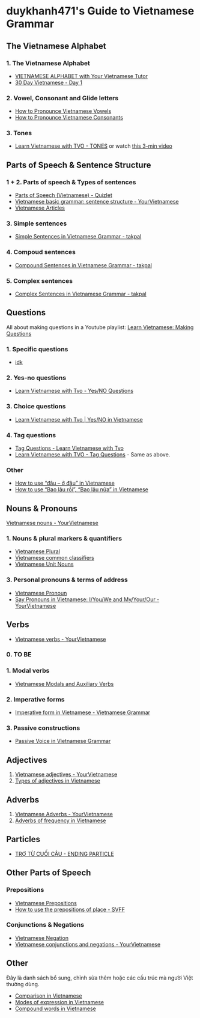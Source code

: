 # duykhanh471's Guide to Vietnamese Grammar

## The Vietnamese Alphabet
### 1. The Vietnamese Alphabet
- [VIETNAMESE ALPHABET with Your Vietnamese Tutor](https://www.youtube.com/watch?v=vywmh8V_5h0)
- [30 Day Vietnamese - Day 1](https://daihocmo.github.io/learn-vietnamese/routine/#day-1)

### 2. Vowel, Consonant and Glide letters
- [How to Pronounce Vietnamese Vowels](https://youtu.be/AiV3s57_pXI)
- [How to Pronounce Vietnamese Consonants](https://youtu.be/E1sHIib-wD8)

### 3. Tones
- [Learn Vietnamese with TVO - TONES](https://youtu.be/3bptcM1hf1E) or watch [this 3-min video](https://youtu.be/EnpL-Hhiy4E)

## Parts of Speech & Sentence Structure
### 1 + 2. Parts of speech & Types of sentences
- [Parts of Speech (Vietnamese) - Quizlet](https://quizlet.com/gb/233938971/parts-of-speech-vietnamese-flash-cards/)
- [Vietnamese basic grammar: sentence structure - YourVietnamese](https://yourvietnamese.com/learn-vietnamese/sentence-structure/)
- [Vietnamese Articles](https://learnvietnamese.com.vn/en/beginner-lesson-3-1.html)

### 3. Simple sentences
- [Simple Sentences in Vietnamese Grammar - takpal](https://talkpal.ai/grammar/simple-sentences-in-vietnamese-grammar/)

### 4. Compoud sentences
- [Compound Sentences in Vietnamese Grammar - takpal](https://talkpal.ai/grammar/compound-sentences-in-vietnamese-grammar/)

### 5. Complex sentences
- [Complex Sentences in Vietnamese Grammar - takpal](https://talkpal.ai/grammar/complex-sentences-in-vietnamese-grammar/)

## Questions
All about making questions in a Youtube playlist: [Learn Vietnamese: Making Questions](https://youtube.com/playlist?list=PLpDgPu_Hq9ZwvzJLu388a5uYFpxMYyeMs)


### 1. Specific questions
- [idk]()

### 2. Yes-no questions
- [Learn Vietnamese with Tvo - Yes/NO Questions](https://youtu.be/D4YBpckXcYc?list=PLpDgPu_Hq9ZxWC8CAODefCnjAov6t-3ev)

### 3. Choice questions
- [Learn Vietnamese with Tvo | Yes/NO in Vietnamese](https://youtu.be/OwbwD6fcGHY?list=PLpDgPu_Hq9ZxWC8CAODefCnjAov6t-3ev)

### 4. Tag questions
- [Tag Questions - Learn Vietnamese with Tvo](https://youtu.be/BHxyzp8Wgv4?list=PLpDgPu_Hq9ZxWC8CAODefCnjAov6t-3ev)
- [Learn Vietnamese with TVO - Tag Questions](https://tiengvietoi2013.wixsite.com/tiengvietoi/post/learn-vietnamese-with-tvo-tag-questions) - Same as above.

### Other
- [How to use “đâu – ở đâu” in Vietnamese](https://info.svff.online/how-to-use-dau-o-dau-in-vietnamese/)
- [How to use “Bao lâu rồi”, “Bao lâu nữa” in Vietnamese](https://info.svff.online/how-to-use-bao-lau-roi-bao-lau-nua-in-vietnamese-learn-vietnamese-with-svff/)

## Nouns & Pronouns
[Vietnamese nouns - YourVietnamese](https://yourvietnamese.com/learn-vietnamese/vietnamese-nouns/)

### 1. Nouns & plural markers & quantifiers

- [Vietnamese Plural](https://learnvietnamese.com.vn/en/beginner-lesson-4-vietnamese-plural.html)
- [Vietnamese common classifiers](https://learnvietnamese.com.vn/en/vietnamese-common-classifiers.html)
- [Vietnamese Unit Nouns](https://learnvietnamese.com.vn/en/vietnamese-unit-nouns.html)

### 3. Personal pronouns & terms of address
- [Vietnamese Pronoun](https://learnvietnamese.com.vn/en/beginner-lesson-5-1.html)
- [Say Pronouns in Vietnamese: I/You/We and My/Your/Our - YourVietnamese](https://yourvietnamese.com/learn-vietnamese/vietnamese-pronouns/)


## Verbs
- [Vietnamese verbs - YourVietnamese](https://yourvietnamese.com/learn-vietnamese/vietnamese-verbs/)

### 0. TO BE

### 1. Modal verbs
- [Vietnamese Modals and Auxiliary Verbs](https://vietlango.com/grammar_theory/vietnamese-modals-and-auxiliary-verbs/)

### 2. Imperative forms
- [Imperative form in Vietnamese - Vietnamese Grammar](https://learnpal.ai/grammar_theory/imperative-form-in-vietnamese-in-vietnamese-grammar/)

### 3. Passive constructions
- [Passive Voice in Vietnamese Grammar](https://talkpal.ai/grammar/passive-voice-in-vietnamese-grammar/)

## Adjectives
1. [Vietnamese adjectives - YourVietnamese](https://yourvietnamese.com/learn-vietnamese/vietnamese-adjectives/)
2. [Types of adjectives in Vietnamese](https://learnvietnamese.com.vn/en/types-of-adjectives-in-vietnamese.html)

## Adverbs
1. [Vietnamese Adverbs - YourVietnamese](https://yourvietnamese.com/learn-vietnamese/vietnamese-adverbs/)
2. [Adverbs of frequency in Vietnamese](https://learnvietnamese.com.vn/en/adverbs-of-frequency-in-vietnamese.html)

## Particles
- [TRỢ TỪ CUỐI CÂU - ENDING PARTICLE ](https://info.svff.online/tro-tu-cuoi-cau-ending-particle-learn-vietnamese-with-svff/)

## Other Parts of Speech
### Prepositions 
- [Vietnamese Prepositions](https://learnvietnamese.com.vn/en/elementary-lesson-1-1.html)
- [How to use the prepositions of place - SVFF](https://info.svff.online/how-to-use-the-prepositions-of-place-learn-vietnamese-southern-dialect-3/)

### Conjunctions & Negations
- [Vietnamese Negation](https://learnvietnamese.com.vn/en/beginner-lesson-6-1.html)
- [Vietnamese conjunctions and negations - YourVietnamese](https://yourvietnamese.com/learn-vietnamese/vietnamese-conjunctions-and-negations/)

## Other

Đây là danh sách bổ sung, chỉnh sửa thêm hoặc các cấu trúc mà người Việt thường dùng. 

- [Comparison in Vietnamese](https://learnvietnamese.com.vn/en/comparison-in-vietnamese.html)
- [Modes of expression in Vietnamese](https://learnvietnamese.com.vn/en/modes-of-expression-in-vietnamese.html)
- [Compound words in Vietnamese](https://learnvietnamese.com.vn/en/compound-words-in-vietnamese.html)